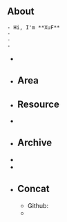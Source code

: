 ## About
	- Hi, I'm **XuF**
	-
	-
	-
-
- ## Area
- ## Resource
-
- ## Archive
-
-
- ## Concat
	- Github:
	-